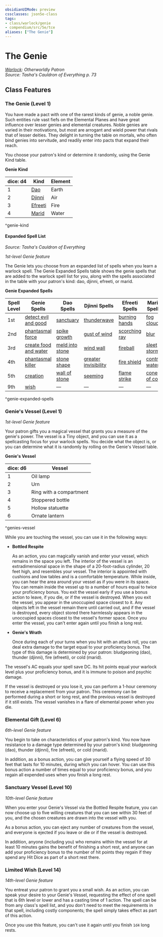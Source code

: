 ```yaml
---
obsidianUIMode: preview
cssclasses: json5e-class
tags:
- class/warlock/genie
- compendium/src/5e/tce
aliases: ["The Genie"]
---
```

# The Genie
*[Warlock](warlock.md): Otherworldly Patron*  
*Source: Tasha's Cauldron of Everything p. 73*  


## Class Features

### The Genie (Level 1)

You have made a pact with one of the rarest kinds of genie, a noble genie. Such entities rule vast fiefs on the Elemental Planes and have great influence over lesser genies and elemental creatures. Noble genies are varied in their motivations, but most are arrogant and wield power that rivals that of lesser deities. They delight in turning the table on mortals, who often bind genies into servitude, and readily enter into pacts that expand their reach.

You choose your patron's kind or determine it randomly, using the Genie Kind table.

**Genie Kind**

| dice: d4 | Kind | Element |
|----------|------|---------|
| 1 | [Dao](b_dao.md) | Earth |
| 2 | [Djinni](b_djinni.md) | Air |
| 3 | [Efreeti](b_efreeti.md) | Fire |
| 4 | [Marid](b_marid.md) | Water |
^genie-kind

#### Expanded Spell List
_Source: Tasha's Cauldron of Everything_

*1st-level Genie feature*

The Genie lets you choose from an expanded list of spells when you learn a warlock spell. The Genie Expanded Spells table shows the genie spells that are added to the warlock spell list for you, along with the spells associated in the table with your patron's kind: dao, djinni, efreeti, or marid.

**Genie Expanded Spells**

| Spell Level | Genie Spells | Dao Spells | Djinni Spells | Efreeti Spells | Marid Spells |
|-------------|--------------|------------|---------------|----------------|--------------|
| 1st | [detect evil and good](compendium/spells/detect-evil-and-good.md) | [sanctuary](compendium/spells/sanctuary.md) | [thunderwave](compendium/spells/thunderwave.md) | [burning hands](compendium/spells/burning-hands.md) | [fog cloud](compendium/spells/fog-cloud.md) |
| 2nd | [phantasmal force](compendium/spells/phantasmal-force.md) | [spike growth](compendium/spells/spike-growth.md) | [gust of wind](compendium/spells/gust-of-wind.md) | [scorching ray](compendium/spells/scorching-ray.md) | [blur](compendium/spells/blur.md) |
| 3rd | [create food and water](compendium/spells/create-food-and-water.md) | [meld into stone](compendium/spells/meld-into-stone.md) | [wind wall](compendium/spells/wind-wall.md) | [fireball](compendium/spells/fireball.md) | [sleet storm](compendium/spells/sleet-storm.md) |
| 4th | [phantasmal killer](compendium/spells/phantasmal-killer.md) | [stone shape](compendium/spells/stone-shape.md) | [greater invisibility](compendium/spells/greater-invisibility.md) | [fire shield](compendium/spells/fire-shield.md) | [control water](compendium/spells/control-water.md) |
| 5th | [creation](compendium/spells/creation.md) | [wall of stone](compendium/spells/wall-of-stone.md) | [seeming](compendium/spells/seeming.md) | [flame strike](compendium/spells/flame-strike.md) | [cone of cold](compendium/spells/cone-of-cold.md) |
| 9th | [wish](compendium/spells/wish.md) | — | — | — | — |
^genie-expanded-spells

### Genie's Vessel (Level 1)

*1st-level Genie feature*

Your patron gifts you a magical vessel that grants you a measure of the genie's power. The vessel is a Tiny object, and you can use it as a spellcasting focus for your warlock spells. You decide what the object is, or you can determine what it is randomly by rolling on the Genie's Vessel table.

**Genie's Vessel**

| dice: d6 | Vessel |
|----------|--------|
| 1 | Oil lamp |
| 2 | Urn |
| 3 | Ring with a compartment |
| 4 | Stoppered bottle |
| 5 | Hollow statuette |
| 6 | Ornate lantern |
^genies-vessel

While you are touching the vessel, you can use it in the following ways:

- **Bottled Respite**  

    As an action, you can magically vanish and enter your vessel, which remains in the space you left. The interior of the vessel is an extradimensional space in the shape of a 20-foot-radius cylinder, 20 feet high, and resembles your vessel. The interior is appointed with cushions and low tables and is a comfortable temperature. While inside, you can hear the area around your vessel as if you were in its space. You can remain inside the vessel up to a number of hours equal to twice your proficiency bonus. You exit the vessel early if you use a bonus action to leave, if you die, or if the vessel is destroyed. When you exit the vessel, you appear in the unoccupied space closest to it. Any objects left in the vessel remain there until carried out, and if the vessel is destroyed, every object stored there harmlessly appears in the unoccupied spaces closest to the vessel's former space. Once you enter the vessel, you can't enter again until you finish a long rest.  

- **Genie's Wrath**  

    Once during each of your turns when you hit with an attack roll, you can deal extra damage to the target equal to your proficiency bonus. The type of this damage is determined by your patron: bludgeoning (dao), thunder (djinni), fire (efreeti), or cold (marid).  

The vessel's AC equals your spell save DC. Its hit points equal your warlock level plus your proficiency bonus, and it is immune to poison and psychic damage.

If the vessel is destroyed or you lose it, you can perform a 1-hour ceremony to receive a replacement from your patron. This ceremony can be performed during a short or long rest, and the previous vessel is destroyed if it still exists. The vessel vanishes in a flare of elemental power when you die.

### Elemental Gift (Level 6)

*6th-level Genie feature*

You begin to take on characteristics of your patron's kind. You now have resistance to a damage type determined by your patron's kind: bludgeoning (dao), thunder (djinni), fire (efreeti), or cold (marid).

In addition, as a bonus action, you can give yourself a flying speed of 30 feet that lasts for 10 minutes, during which you can hover. You can use this bonus action a number of times equal to your proficiency bonus, and you regain all expended uses when you finish a long rest.

### Sanctuary Vessel (Level 10)

*10th-level Genie feature*

When you enter your Genie's Vessel via the Bottled Respite feature, you can now choose up to five willing creatures that you can see within 30 feet of you, and the chosen creatures are drawn into the vessel with you.

As a bonus action, you can eject any number of creatures from the vessel, and everyone is ejected if you leave or die or if the vessel is destroyed.

In addition, anyone (including you) who remains within the vessel for at least 10 minutes gains the benefit of finishing a short rest, and anyone can add your proficiency bonus to the number of hit points they regain if they spend any Hit Dice as part of a short rest there.

### Limited Wish (Level 14)

*14th-level Genie feature*

You entreat your patron to grant you a small wish. As an action, you can speak your desire to your Genie's Vessel, requesting the effect of one spell that is 6th level or lower and has a casting time of 1 action. The spell can be from any class's spell list, and you don't need to meet the requirements in that spell, including costly components; the spell simply takes effect as part of this action.

Once you use this feature, you can't use it again until you finish `1d4` long rests.